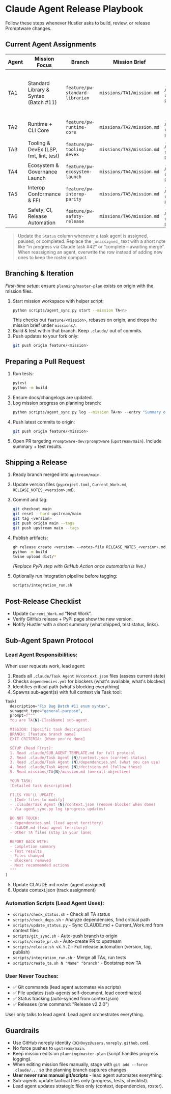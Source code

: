 # Claude Agent Release Playbook

Follow these steps whenever Hustler asks to build, review, or release Promptware changes.

## Current Agent Assignments

| Agent | Mission Focus | Branch | Mission Brief | Progress Log | Status |
|-------|---------------|--------|---------------|--------------|--------|
| TA1 | Standard Library & Syntax (Batch #11) | `feature/pw-standard-librarian` | `missions/TA1/mission.md` | `.claude/Task Agent 1/ta1-current-progress.md` | **BLOCKED** - Enum syntax unclear - C-style parsing fails... |
| TA2 | Runtime + CLI Core | `feature/pw-runtime-core` | `missions/TA2/mission.md` | `.claude/Task Agent 2/ta2-current-progress.md` | _unassigned_ |
| TA3 | Tooling & DevEx (LSP, fmt, lint, test) | `feature/pw-tooling-devex` | `missions/TA3/mission.md` | `.claude/Task Agent 3/ta3-current-progress.md` | _unassigned_ |
| TA4 | Ecosystem & Governance Launch | `feature/pw-ecosystem-launch` | `missions/TA4/mission.md` | `.claude/Task Agent 4/ta4-current-progress.md` | _unassigned_ |
| TA5 | Interop Conformance & FFI | `feature/pw-interop-parity` | `missions/TA5/mission.md` | `.claude/Task Agent 5/ta5-current-progress.md` | _unassigned_ |
| TA6 | Safety, CI, Release Automation | `feature/pw-safety-release` | `missions/TA6/mission.md` | `.claude/Task Agent 6/ta6-current-progress.md` | _unassigned_ |

> Update the `Status` column whenever a task agent is assigned, paused, or completed. Replace the `_unassigned_` text with a short note like “in progress via Claude task #42” or “complete – awaiting merge”. When reassigning an agent, overwrite the row instead of adding new ones to keep the roster compact.

## Branching & Iteration

_First-time setup_: ensure `planning/master-plan` exists on origin with the mission files.

1. Start mission workspace with helper script:
   ```bash
   python scripts/agent_sync.py start --mission TA<n>
   ```
   This checks out `feature/<mission>`, rebases on origin, and drops the mission brief under `missions/`.
2. Build & test within that branch. Keep `.claude/` out of commits.
3. Push updates to your fork only:
   ```bash
   git push origin feature/<mission>
   ```

## Preparing a Pull Request

1. Run tests:
   ```bash
   pytest
   python -m build
   ```
2. Ensure docs/changelogs are updated.
3. Log mission progress on planning branch:
   ```bash
   python scripts/agent_sync.py log --mission TA<n> --entry "Summary of work"
   ```
4. Push latest commits to origin:
   ```bash
   git push origin feature/<mission>
   ```
5. Open PR targeting `Promptware-dev/promptware` (`upstream/main`). Include summary + test results.

## Shipping a Release

1. Ready branch merged into `upstream/main`.
2. Update version files (`pyproject.toml`, `Current_Work.md`, `RELEASE_NOTES_<version>.md`).
3. Commit and tag:
   ```bash
   git checkout main
   git reset --hard upstream/main
   git tag <version>
   git push origin main --tags
   git push upstream main --tags
   ```
4. Publish artifacts:
   ```bash
   gh release create <version> --notes-file RELEASE_NOTES_<version>.md --repo Promptware-dev/promptware
   python -m build
   twine upload dist/*
   ```
   *(Replace PyPI step with GitHub Action once automation is live.)*

5. Optionally run integration pipeline before tagging:
   ```bash
   scripts/integration_run.sh
   ```

## Post-Release Checklist

- Update `Current_Work.md` “Next Work”.
- Verify GitHub release + PyPI page show the new version.
- Notify Hustler with a short summary (what shipped, test status, links).

## Sub-Agent Spawn Protocol

### Lead Agent Responsibilities:
When user requests work, lead agent:
1. Reads all `.claude/Task Agent N/context.json` files (assess current state)
2. Checks `dependencies.yml` for blockers (what's available, what's blocked)
3. Identifies critical path (what's blocking everything)
4. Spawns sub-agent(s) with full context via Task tool:

```python
Task(
  description="Fix Bug Batch #11 enum syntax",
  subagent_type="general-purpose",
  prompt=f"""
  You are TA{N}-[TaskName] sub-agent.

  MISSION: [Specific task description]
  BRANCH: [feature branch name]
  EXIT CRITERIA: [When you're done]

  SETUP (Read First):
  1. Read .claude/SUB_AGENT_TEMPLATE.md for full protocol
  2. Read .claude/Task Agent {N}/context.json (current status)
  3. Read .claude/Task Agent {N}/dependencies.yml (what you can use)
  4. Read .claude/Task Agent {N}/decisions.md (follow these)
  5. Read missions/TA{N}/mission.md (overall objective)

  YOUR TASK:
  [Detailed task description]

  FILES YOU'LL UPDATE:
  - [Code files to modify]
  - .claude/Task Agent {N}/context.json (remove blocker when done)
  - Via agent_sync.py log (progress updates)

  DO NOT TOUCH:
  - dependencies.yml (lead agent territory)
  - CLAUDE.md (lead agent territory)
  - Other TA files (stay in your lane)

  REPORT BACK WITH:
  - Completion summary
  - Test results
  - Files changed
  - Blockers removed
  - Next recommended actions
  """
)
```

5. Update CLAUDE.md roster (agent assigned)
6. Update context.json (track assignment)

### Automation Scripts (Lead Agent Uses):
- `scripts/check_status.sh` - Check all TA status
- `scripts/check_deps.sh` - Analyze dependencies, find critical path
- `scripts/update_status.py` - Sync CLAUDE.md + Current_Work.md from context files
- `scripts/git_sync.sh` - Auto-push branch to origin
- `scripts/create_pr.sh` - Auto-create PR to upstream
- `scripts/release.sh vX.Y.Z` - Full release automation (version, tag, publish)
- `scripts/integration_run.sh` - Merge all TAs, run tests
- `scripts/create_ta.sh N "Name" "branch"` - Bootstrap new TA

### User Never Touches:
- ✅ Git commands (lead agent automates via scripts)
- ✅ File updates (sub-agents self-document, lead coordinates)
- ✅ Status tracking (auto-synced from context.json)
- ✅ Releases (one command: "Release v2.2.0")

User only talks to lead agent. Lead agent orchestrates everything.

## Guardrails

- Use GitHub noreply identity (`3CH0xyz@users.noreply.github.com`).
- No force pushes to `upstream/main`.
- Keep mission edits on `planning/master-plan` (script handles progress logging).
- When editing mission files manually, stage with `git add --force .claude/...` so the planning branch captures changes.
- **User never runs manual git/scripts** - lead agent automates everything.
- Sub-agents update tactical files only (progress, tests, checklist).
- Lead agent updates strategic files only (context, dependencies, roster).
